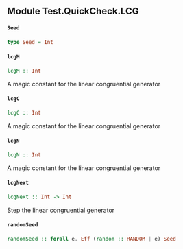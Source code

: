 ## Module Test.QuickCheck.LCG

#### `Seed`

``` purescript
type Seed = Int
```

#### `lcgM`

``` purescript
lcgM :: Int
```

A magic constant for the linear congruential generator

#### `lcgC`

``` purescript
lcgC :: Int
```

A magic constant for the linear congruential generator

#### `lcgN`

``` purescript
lcgN :: Int
```

A magic constant for the linear congruential generator

#### `lcgNext`

``` purescript
lcgNext :: Int -> Int
```

Step the linear congruential generator

#### `randomSeed`

``` purescript
randomSeed :: forall e. Eff (random :: RANDOM | e) Seed
```


